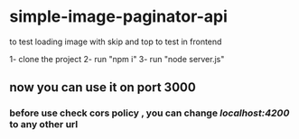 # simple-image-paginator-api
to test loading image with skip and top to test in frontend

1- clone the project
2- run "npm i"
3- run "node server.js"

## now you can use it on port 3000
### before use check cors policy , you can change *localhost:4200* to any other url
